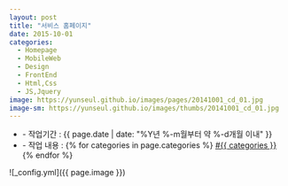 ```yaml
---
layout: post
title: "서비스 홈페이지"
date: 2015-10-01
categories:
  - Homepage
  - MobileWeb
  - Design
  - FrontEnd
  - Html,Css
  - JS,Jquery
image: https://yunseul.github.io/images/pages/20141001_cd_01.jpg
image-sm: https://yunseul.github.io/images/thumbs/20141001_cd_01.jpg
---
```


<ul class="inform">
	<li class="preview__date" itemprop="datePublished" datetime="{{ page.date | date_to_xmlschema }}">- 작업기간 : {{ page.date | date: "%Y년 %-m월부터 약 %-d개월 이내" }}</li>
	<li class="preview__catetory" itemprop="catetory">- 작업 내용 :
		{% for categories in page.categories %}
           <a href="/category/{{ categories }}/">#{{ categories }}</a>     
      	{% endfor %}</li>
</ul>

![_config.yml]({{ page.image }})


